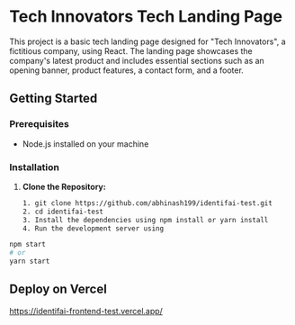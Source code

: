 # Tech Innovators Tech Landing Page

This project is a basic tech landing page designed for "Tech Innovators", a fictitious company, using React. The landing page showcases the company's latest product and includes essential sections such as an opening banner, product features, a contact form, and a footer.

## Getting Started

### Prerequisites
- Node.js installed on your machine

### Installation

1. **Clone the Repository:**
   ```bash
   1. git clone https://github.com/abhinash199/identifai-test.git
   2. cd identifai-test 
   3. Install the dependencies using npm install or yarn install
   4. Run the development server using 
```bash
npm start
# or
yarn start
```

## Deploy on Vercel
https://identifai-frontend-test.vercel.app/
